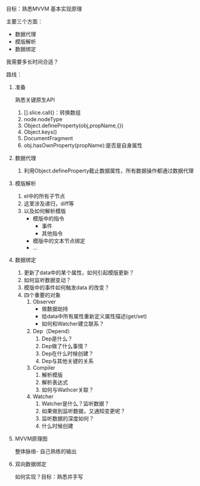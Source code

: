 目标：熟悉MVVM 基本实现原理

主要三个方面：

- 数据代理
- 模版解析
- 数据绑定

我需要多长时间合适？



路线：

1. 准备

   熟悉关键原生API

   1. [].slice.call()：转换数组
   2. node.nodeType
   3. Object.defineProperty(obj,propName,{})
   4. Object.keys()
   5. DocumentFragment
   6. obj.hasOwnProperty(propName):是否是自身属性

2. 数据代理

   1. 利用Object.defineProperty截止数据属性，所有数据操作都通过数据代理

3. 模版解析

   1. el中的所有子节点
   2. 这里涉及递归，diff等
   3. 以及如何解析模版
      - 模版中的指令
        - 事件
        - 其他指令
      - 模版中的文本节点绑定
      - ...

4. 数据绑定

   1. 更新了data中的某个属性，如何引起模版更新？
   2. 如何监听数据变动？
   3. 模版中的事件如何触发data 的改变？
   4. 四个重要的对象
      1. Observer
         - 做数据劫持
         - 给data中所有属性重新定义属性描述(get/set)
         - 如何和Watcher建立联系？
      2. Dep（Depend）
         1. Dep是什么？
         2. Dep做了什么事情？
         3. Dep在什么时候创建？
         4. Dep与其他关键的关系
      3. Compiler
         1. 解析模版
         2. 解析表达式
         3. 如何与Wathcer关联？
      4. Watcher
         1. Watcher是什么？监听数据？
         2. 如果做到监听数据，又通知变更呢？
         3. 监听数据的深度如何？
         4. 什么时候创建

5. MVVM原理图

   整体脉络- 自己熟练的输出

6. 双向数据绑定

   如何实现？目标：熟悉并手写